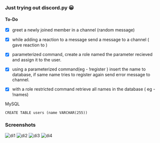 ### Just trying out discord.py 😀

#### To-Do
- [x] greet a newly joined member in a channel (random message)
- [x] while adding a reaction to a message send a message to a channel (<user> gave reaction to <user>)
- [x] parameterized command, create a role named the parameter recieved and assign it to the user.
- [x] using a parameterized command(eg - !register <name>) insert the name to database, if same name tries to register again send error message to channel.
- [x] with a role restricted command retrieve all names in the database ( eg - !names)
 
 
MySQL
```
CREATE TABLE users (name VARCHAR(255))
```

### Screenshots
![di1](https://user-images.githubusercontent.com/57913645/140576146-1b40d59c-5830-4a13-942f-b758070b6772.jpg)
![di2](https://user-images.githubusercontent.com/57913645/140576154-bf05fbf0-bf8a-45a4-841b-6733c48ecb74.jpg)
![di3](https://user-images.githubusercontent.com/57913645/140576160-d6e851c4-4ea0-4aef-8688-b547413acbf5.jpg)
![di4](https://user-images.githubusercontent.com/57913645/140576168-0e0538c4-9ca2-4717-bff6-a293cc99f9de.jpg)
